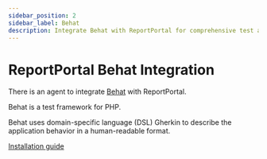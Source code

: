 ```yaml
---
sidebar_position: 2
sidebar_label: Behat
description: Integrate Behat with ReportPortal for comprehensive test automation reporting tools and PHP BDD test execution analysis.
---
```


# ReportPortal Behat Integration

There is an agent to integrate [Behat](https://docs.behat.org/en/latest/) with ReportPortal.

Behat is a test framework for PHP.

Behat uses domain-specific language (DSL) Gherkin to describe the application behavior in a human-readable format.

[Installation guide](https://github.com/reportportal/agent-php-Behat#readme)
